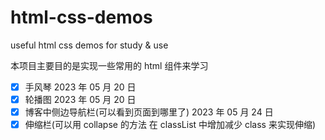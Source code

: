 # html-css-demos

useful html css demos for study &amp; use

本项目主要目的是实现一些常用的 html 组件来学习

- [x] 手风琴 2023 年 05 月 20 日
- [x] 轮播图 2023 年 05 月 20 日
- [x] 博客中侧边导航栏(可以看到页面到哪里了) 2023 年 05 月 24 日
- [x] 伸缩栏(可以用 collapse 的方法 在 classList 中增加减少 class 来实现伸缩)
